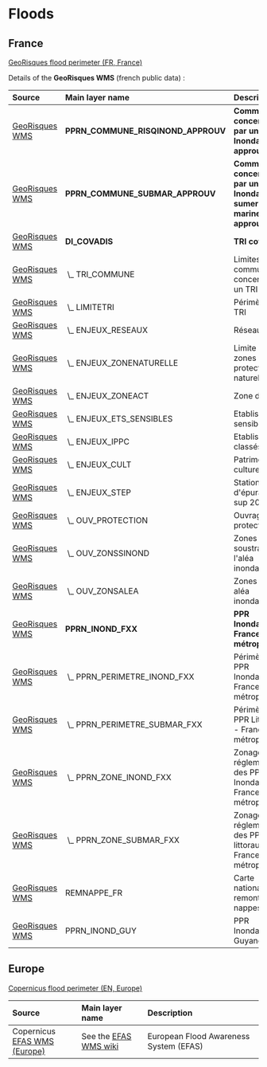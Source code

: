 # Floods

## France
[GeoRisques flood perimeter (FR, France)](https://www.georisques.gouv.fr/risques/inondations)

Details of the **GeoRisques WMS** (french public data) :

|Source|Main layer name|Description|
|:---|:---|:---|
|[GeoRisques WMS](https://www.georisques.gouv.fr/services?service=wms&request=getcapabilities)|**PPRN_COMMUNE_RISQINOND_APPROUV**|**Communes concernées par un PPR Inondation approuvé**|
|[GeoRisques WMS](https://www.georisques.gouv.fr/services?service=wms&request=getcapabilities)|**PPRN_COMMUNE_SUBMAR_APPROUV**|**Communes concernées par un PPR Inondation par sumersion marine approuvé**|
|[GeoRisques WMS](https://www.georisques.gouv.fr/services?service=wms&request=getcapabilities)|**DI_COVADIS**|**TRI covadisés**|
|[GeoRisques WMS](https://www.georisques.gouv.fr/services?service=wms&request=getcapabilities)|&nbsp;\\_ TRI_COMMUNE|Limites de commune concernée par un TRI|
|[GeoRisques WMS](https://www.georisques.gouv.fr/services?service=wms&request=getcapabilities)|&nbsp;\\_ LIMITETRI|Périmètre de TRI|
|[GeoRisques WMS](https://www.georisques.gouv.fr/services?service=wms&request=getcapabilities)|&nbsp;\\_ ENJEUX_RESEAUX|Réseaux|
|[GeoRisques WMS](https://www.georisques.gouv.fr/services?service=wms&request=getcapabilities)|&nbsp;\\_ ENJEUX_ZONENATURELLE|Limite de zones de protection naturelle|
|[GeoRisques WMS](https://www.georisques.gouv.fr/services?service=wms&request=getcapabilities)|&nbsp;\\_ ENJEUX_ZONEACT|Zone d'activité|
|[GeoRisques WMS](https://www.georisques.gouv.fr/services?service=wms&request=getcapabilities)|&nbsp;\\_ ENJEUX_ETS_SENSIBLES|Etablissements sensibles|
|[GeoRisques WMS](https://www.georisques.gouv.fr/services?service=wms&request=getcapabilities)|&nbsp;\\_ ENJEUX_IPPC|Etablissements classés IPPC|
|[GeoRisques WMS](https://www.georisques.gouv.fr/services?service=wms&request=getcapabilities)|&nbsp;\\_ ENJEUX_CULT|Patrimoine culturel|
|[GeoRisques WMS](https://www.georisques.gouv.fr/services?service=wms&request=getcapabilities)|&nbsp;\\_ ENJEUX_STEP|Station d'épuration sup 2000 EqH|
|[GeoRisques WMS](https://www.georisques.gouv.fr/services?service=wms&request=getcapabilities)|&nbsp;\\_ OUV_PROTECTION|Ouvrage de protection|
|[GeoRisques WMS](https://www.georisques.gouv.fr/services?service=wms&request=getcapabilities)|&nbsp;\\_ OUV_ZONSSINOND|Zones soustraites à l'aléa inondation|
|[GeoRisques WMS](https://www.georisques.gouv.fr/services?service=wms&request=getcapabilities)|&nbsp;\\_ OUV_ZONSALEA|Zones de sur-aléa inondation|
|[GeoRisques WMS](https://www.georisques.gouv.fr/services?service=wms&request=getcapabilities)|**PPRN_INOND_FXX**|**PPR Inondation - France métropolitaine**|
|[GeoRisques WMS](https://www.georisques.gouv.fr/services?service=wms&request=getcapabilities)|&nbsp;\\_ PPRN_PERIMETRE_INOND_FXX|Périmètres des PPR Inondation - France métropolitaine|
|[GeoRisques WMS](https://www.georisques.gouv.fr/services?service=wms&request=getcapabilities)|&nbsp;\\_ PPRN_PERIMETRE_SUBMAR_FXX|Périmètres des PPR Littoraux - France métropolitaine|
|[GeoRisques WMS](https://www.georisques.gouv.fr/services?service=wms&request=getcapabilities)|&nbsp;\\_ PPRN_ZONE_INOND_FXX|Zonage réglementaire des PPR Inondation - France métropolitaine|
|[GeoRisques WMS](https://www.georisques.gouv.fr/services?service=wms&request=getcapabilities)|&nbsp;\\_ PPRN_ZONE_SUBMAR_FXX|Zonage réglementaire des PPR littoraux - France métropolitaine|
|[GeoRisques WMS](https://www.georisques.gouv.fr/services?service=wms&request=getcapabilities)|REMNAPPE_FR|Carte nationale des remontées de nappes|
|[GeoRisques WMS](https://www.georisques.gouv.fr/services?service=wms&request=getcapabilities)|PPRN_INOND_GUY|PPR Inondation - Guyane|

## Europe
[Copernicus flood perimeter (EN, Europe)](https://www.efas.eu/en/data-access)

|Source|Main layer name|Description|
|:---|:---|:---|
|Copernicus<br>[EFAS WMS (Europe)](https://www.efas.eu/api/wms/?service=wms&request=getcapabilities)|See the [EFAS WMS wiki](https://confluence.ecmwf.int/pages/viewpage.action?pageId=135563223) |European Flood Awareness System (EFAS)|